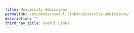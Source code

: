 ```yaml
---
title: University Admissions
permalink: /students/useful-links/university-admissions/
description: ""
third_nav_title: Useful Links
---
```

